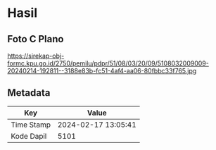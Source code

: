# Hasil

## Foto C Plano

https://sirekap-obj-formc.kpu.go.id/2750/pemilu/pdpr/51/08/03/20/09/5108032009009-20240214-192811--3188e83b-fc51-4af4-aa06-80fbbc33f765.jpg


## Metadata

| Key        | Value               |
| ---------- | ------------------- |
| Time Stamp | 2024-02-17 13:05:41 |
| Kode Dapil | 5101                |



